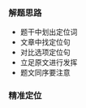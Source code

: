 ### 解题思路
- 题干中划出定位词
- 文章中找定位句
- 对比选项定位句
- 立足原文进行发挥
- 题文同序要注意

### 精准定位

<!--stackedit_data:
eyJoaXN0b3J5IjpbMTk5MjMwNzM3MF19
-->